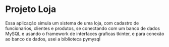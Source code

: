# Projeto Loja
Essa aplicação simula um sistema de uma loja, com cadastro de funcionarios, clientes e produtos, se conectando com um banco de dados MySQL e usando o framework de interfaces graficas tkinter, e para conexão ao banco de dados, usei a biblioteca pymysql
